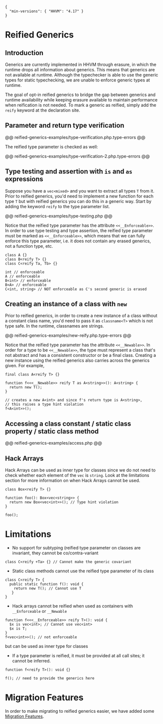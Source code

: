 ```yamlmeta
{
  "min-versions": { "HHVM": "4.17" }
}
```
# Reified Generics

## Introduction

Generics are currently implemented in HHVM through erasure, in which the runtime drops all information about generics. This means that generics are not available at runtime. Although the typechecker is able to use the generic types for static typechecking, we are unable to enforce generic types at runtime.

The goal of opt-in reified generics to bridge the gap between generics and runtime availability while keeping erasure available to maintain performance when reification is not needed. To mark a generic as reified, simply add the `reify` keyword at the declaration site.

## Parameter and return type verification

@@ reified-generics-examples/type-verification.php.type-errors @@

The reified type parameter is checked as well:

@@ reified-generics-examples/type-verification-2.php.type-errors @@

## Type testing and assertion with `is` and `as` expressions

Suppose you have a `vec<mixed>` and you want to extract all types `T` from it. Prior to reified generics, you'd need to implement a new function for each type `T` but with reified generics you can do this in a generic way. Start by adding the keyword `reify` to the type parameter list.

@@ reified-generics-examples/type-testing.php @@

Notice that the reified type parameter has the attribute `<<__Enforceable>>`. In order to use type testing and type assertion, the reified type parameter must be marked as `<<__Enforceable>>`, which means that we can fully enforce this type parameter, i.e. it does not contain any erased generics, not a function type, etc.

```Hack
class A {}
class B<reify T> {}
class C<reify Ta, Tb> {}

int // enforceable
A // enforceable
B<int> // enforceable
B<A> // enforceable
C<int, string> // NOT enforceable as C's second generic is erased
```

## Creating an instance of a class with `new`

Prior to reified generics, in order to create a new instance of a class without a constant class name, you'd need to pass it as `classname<T>` which is not type safe. In the runtime, classnames are strings.

@@ reified-generics-examples/new-reify.php.type-errors @@

Notice that the reified type parameter has the attribute `<<__Newable>>`. In order for a type to be `<<__Newable>>`, the type must represent a class that's not abstract and has a consistent constructor or be a final class. Creating a new instance using the reified generics also carries across the generics given. For example,

```Hack
final class A<reify T> {}

function f<<<__Newable>> reify T as A<string>>(): A<string> {
  return new T();
}

// creates a new A<int> and since f's return type is A<string>,
// this raises a type hint violation
f<A<int>>();
```

## Accessing a class constant / static class property / static class method

@@ reified-generics-examples/access.php @@

## Hack Arrays

Hack Arrays can be used as inner type for classes since we do not need to check whether each element of the `vec` is `string`.
Look at the limitations section for more information on when Hack Arrays cannot be used.

```Hack
class Box<reify T> {}

function foo(): Box<vec<string>> {
  return new Box<vec<int>>(); // Type hint violation
}

foo(); 
```

# Limitations

* No support for subtyping (reified type parameter on classes are invariant, they cannot be co/contra-variant

```Hack
class C<reify +Ta> {} // Cannot make the generic covariant
```

* Static class methods cannot use the reified type parameter of its class

```Hack
class C<reify T> {
  public static function f(): void {
    return new T(); // Cannot use T
   }
}
```

* Hack arrays cannot be reified when used as containers with `__Enforceable` or `__Newable`

```Hack
function f<<<__Enforceable>> reify T>(): void {
  $x is vec<int>; // Cannot use vec<int>
  $x is T;
}
f<vec<int>>(); // not enforceable
```

but can be used as inner type for classes

* If a type parameter is reified, it must be provided at all call sites; it cannot be inferred.

```Hack
function f<reify T>(): void {}

f(); // need to provide the generics here
```

# Migration Features

In order to make migrating to reified generics easier, we have added some [Migration Features](reified-generics-migration.md).

